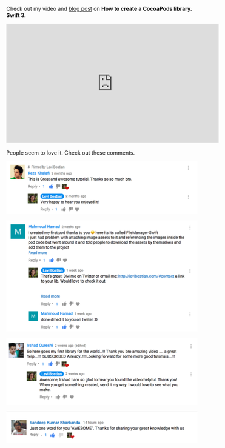 Check out my video and [blog post](http://levibostian.com/blog/create-cocoapod/) on **How to create a CocoaPods library. Swift 3.**

<iframe width="560" height="315" src="https://www.youtube.com/embed/gNMNeqXKnzw" frameborder="0" allowfullscreen></iframe>

People seem to love it. Check out these comments.

![](/img/tutorials/ios_library/feedback_1.png)

![](/img/tutorials/ios_library/feedback_2.png)

![](/img/tutorials/ios_library/feedback_3.png)

![](/img/tutorials/ios_library/feedback_4.png)
